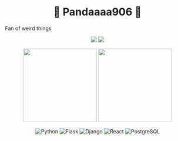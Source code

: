 <h1 align="center">🐼 Pandaaaa906 🐼</h1>
<p>Fan of weird things</p>
<div align="center">

[![](https://img.shields.io/badge/telegram-D14836?color=2CA5E0&style=for-the-badge&logo=telegram&logoColor=white)](https://t.me/pandaaaa906)
[![](https://img.shields.io/badge/twitter-%231DA1F2.svg?&style=for-the-badge&logo=twitter&logoColor=white)](https://twitter.com/pandaaaa906)

</div>

<p align="center">
  <img height="200" src="https://github-readme-stats.vercel.app/api/top-langs/?username=pandaaaa906&theme=dracula&show_icons=true" />
  <img height="200" src="https://github-readme-stats.vercel.app/api?username=pandaaaa906&show_icons=true&theme=dracula&include_all_commits=true" />
</p>

<div align="center">
  
![Python](https://img.shields.io/badge/-Python-%233776ab?logo=python&style=for-the-badge&logoColor=white)
![Flask](https://img.shields.io/badge/-Flask-%23eeeeee?logo=flask&style=for-the-badge&logoColor=black)
![Django](https://img.shields.io/badge/-Django-%23092E20?logo=django&style=for-the-badge&logoColor=white)
![React](https://img.shields.io/badge/-React-%2357d8fb?logo=react&style=for-the-badge&logoColor=white)
![PostgreSQL](https://img.shields.io/badge/-PostgreSQL-31648C?logo=postgresql&style=for-the-badge&logoColor=white)

</div>

<!--
- 🔭 I’m currently working on ...
- 🌱 I’m currently learning ...
- 👯 I’m looking to collaborate on ...
- 🤔 I’m looking for help with ...
- 💬 Ask me about ...
- 📫 How to reach me: ...
- 😄 Pronouns: ...
- ⚡ Fun fact: ...
-->
